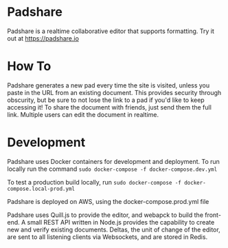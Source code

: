 # Padshare
Padshare is a realtime collaborative editor that supports formatting. Try it out at https://padshare.io

# How To
Padshare generates a new pad every time the site is visited, unless you paste in the URL from an existing document. This provides security through obscurity, but be sure to not lose the link to a pad if you'd like to keep accessing it! To share the document with friends, just send them the full link. Multiple users can edit the document in realtime.

# Development
Padshare uses Docker containers for development and deployment. To run locally run the command
`sudo docker-compose -f docker-compose.dev.yml`

To test a production build locally, run
`sudo docker-compose -f docker-compose.local-prod.yml`

Padshare is deployed on AWS, using the docker-compose.prod.yml file

Padshare uses Quill.js to provide the editor, and webapck to build the front-end. A small REST API written in Node.js provides the capability to create new and verify existing documents. Deltas, the unit of change of the editor, are sent to all listening clients via Websockets, and are stored in Redis.
